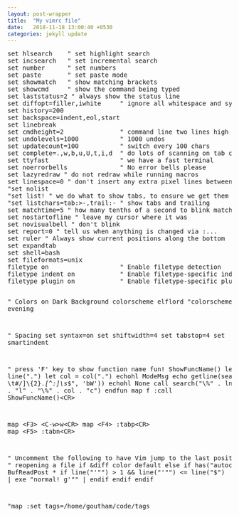 ```yaml
---
layout: post-wrapper
title:  "My vimrc file"
date:   2018-11-18 13:00:40 +0530
categories: jekyll update
---
```

<p>
<pre>
set hlsearch    " set highlight search
set incsearch   " set incremental search
set number      " set numbers
set paste       " set paste mode
set showmatch   " show matching brackets
set showcmd     " show the command being typed
set laststatus=2 " always show the status line
set diffopt=filler,iwhite     " ignore all whitespace and sync
set history=200
set backspace=indent,eol,start
set linebreak
set cmdheight=2               " command line two lines high
set undolevels=1000           " 1000 undos
set updatecount=100           " switch every 100 chars
set complete=.,w,b,u,U,t,i,d  " do lots of scanning on tab completion
set ttyfast                   " we have a fast terminal
set noerrorbells              " No error bells please
set lazyredraw " do not redraw while running macros
set linespace=0 " don't insert any extra pixel lines betweens rows
"set nolist
"set list! " we do what to show tabs, to ensure we get them out of my files
"set listchars=tab:>-,trail:- " show tabs and trailing
set matchtime=5 " how many tenths of a second to blink matching brackets for
set nostartofline " leave my cursor where it was
set novisualbell " don't blink
set report=0 " tell us when anything is changed via :...
set ruler " Always show current positions along the bottom
set expandtab
set shell=bash
set fileformats=unix
filetype on                   " Enable filetype detection
filetype indent on            " Enable filetype-specific indenting
filetype plugin on            " Enable filetype-specific plugins

" Colors on Dark Background
colorscheme elflord
"colorscheme evening

" Spacing
set syntax=on
set shiftwidth=4
set tabstop=4
set smartindent

" press 'F' key to show function name
fun! ShowFuncName()
  let lnum = line(".")
  let col = col(".")
  echohl ModeMsg
  echo getline(search("^[^ \t#/]\\{2}.*[^:]\s*$", 'bW'))
  echohl None
  call search("\\%" . lnum . "l" . "\\%" . col . "c")
endfun
map f :call ShowFuncName()&lt;CR&gt;

map &lt;F3&gt; &lt;C-w&gt;w&lt;CR&gt;
map &lt;F4&gt; :tabp&lt;CR&gt;
map &lt;F5&gt; :tabn&lt;CR&gt;

" Uncomment the following to have Vim jump to the last position when
" reopening a file
if &diff
    color default
else
    if has("autocmd")
        au BufReadPost * if line("'\"") > 1 && line("'\"") <= line("$") | exe "normal! g'\"" | endif
    endif
endif

"map  :set tags=/home/goutham/code/tags

<p>
